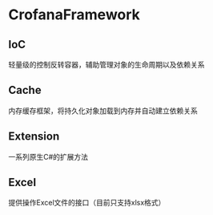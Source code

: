 # CrofanaFramework

## IoC
轻量级的控制反转容器，辅助管理对象的生命周期以及依赖关系

## Cache
内存缓存框架，将持久化对象加载到内存并自动建立依赖关系

## Extension
一系列原生C#的扩展方法

## Excel
提供操作Excel文件的接口（目前只支持xlsx格式）
